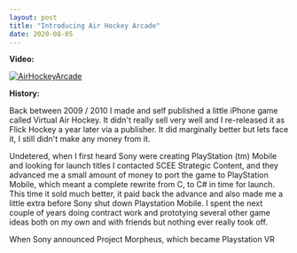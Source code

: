 ```yaml
---
layout: post
title: "Introducing Air Hockey Arcade"
date: 2020-08-05
---
```


**Video:**

[![AirHockeyArcade](https://img.youtube.com/vi/b7PPZL-h5pI/0.jpg)](https://www.youtube.com/watch?v=b7PPZL-h5pI "Air Hockey Arcade")

**History:**

Back between 2009 / 2010 I made and self published a little iPhone game called Virtual Air Hockey.  It didn't really sell very well and I re-released it as Flick Hockey a year later via a publisher.  It did marginally better but lets face it, I still didn't make any money from it.

Undetered, when I first heard Sony were creating PlayStation (tm) Mobile and looking for launch titles I contacted SCEE Strategic Content, and they advanced me a small amount of money to port the game to PlayStation Mobile, which meant a complete rewrite from C, to C# in time for launch. This time it sold much better, it paid back the advance and also made me a little extra before Sony shut down Playstation Mobile.  I spent the next couple of years doing contract work and prototying several other game ideas both on my own and with friends but nothing ever really took off.

When Sony announced Project Morpheus, which became Playstation VR 


